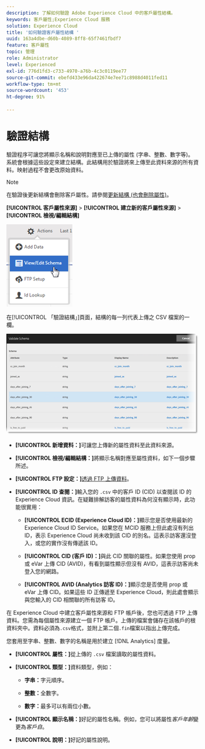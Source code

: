 ```yaml
---
description: 了解如何驗證 Adobe Experience Cloud 中的客戶屬性結構。
keywords: 客戶屬性;Experience Cloud 服務
solution: Experience Cloud
title: '如何驗證客戶屬性結構 '
uuid: 163a4dbe-d60b-4089-8ff8-65f7461fbdf7
feature: 客戶屬性
topic: 管理
role: Administrator
level: Experienced
exl-id: 776d1fd3-c733-4970-a76b-4c3c0119ee77
source-git-commit: ebefd433e96da422674e7ee71c8988d4011fed11
workflow-type: tm+mt
source-wordcount: '453'
ht-degree: 91%

---
```


# 驗證結構

驗證程序可讓您將顯示名稱和說明對應至已上傳的屬性 (字串、整數、數字等)。系統會根據這些設定來建立結構。此結構用於驗證將來上傳至此資料來源的所有資料。映射過程不會更改原始資料。

>[!NOTE]
>
>在驗證後更新結構會刪除客戶屬性。請參閱[更新結構 (也會刪除屬性)](t-crs-usecase.md#task_6568898BB7C44A42ABFB86532B89063C)。

**[!UICONTROL 客戶屬性來源]** > **[!UICONTROL 建立新的客戶屬性來源]** > **[!UICONTROL 檢視/編輯結構]**

![](assets/view_edit_schema.png)

在[!UICONTROL 「驗證結構」]頁面，結構的每一列代表上傳之 CSV 檔案的一欄。

![](assets/06_crs_usecase.png)

* **[!UICONTROL 新增資料：]**&#x200B;可讓您上傳新的屬性資料至此資料來源。

* **[!UICONTROL 檢視/編輯結構：]**&#x200B;將顯示名稱對應至屬性資料，如下一個步驟所述。

* **[!UICONTROL FTP 設定：]**[透過 FTP 上傳資料](t-upload-attributes-ftp.md#task_591C3B6733424718A62453D2F8ADF73B)。

* **[!UICONTROL ID 查閱：]**&#x200B;輸入您的 `.csv` 中的客戶 ID (CID) 以查閱該 ID 的 Experience Cloud 資訊。在疑難排解訪客的屬性資料為何沒有顯示時，此功能很實用：

   * **[!UICONTROL ECID (Experience Cloud ID)：]**&#x200B;顯示您是否使用最新的 Experience Cloud ID Service。如果您在 MCID 服務上但此處沒有列出 ID，表示 Experience Cloud 尚未收到該 CID 的別名。這表示訪客還沒登入，或您的實作沒有傳遞該 ID。

   * **[!UICONTROL CID (客戶 ID)：]**&#x200B;與此 CID 關聯的屬性。如果您使用 prop 或 eVar 上傳 CID (AVID)，有看到屬性顯示但沒有 AVID，這表示訪客尚未登入您的網路。

   * **[!UICONTROL AVID (Analytics 訪客 ID)：]**&#x200B;顯示您是否使用 prop 或 eVar 上傳 CID。如果這些 ID 正傳遞至 Experience Cloud，則此處會顯示與您輸入的 CID 相關聯的所有訪客 ID。

在 Experience Cloud 中建立客戶屬性來源和 FTP 帳戶後，您也可透過 FTP 上傳資料。您需為每個屬性來源建立一個 FTP 帳戶。上傳的檔案會儲存在該帳戶的根資料夾中。資料必須為`.csv`格式，並附上第二個`.fin`檔案以指出上傳完成。

您套用至字串、整數、數字的名稱是用於建立 [!DNL Analytics] 度量。

* **[!UICONTROL 屬性：]**&#x200B;從上傳的 `.csv` 檔案讀取的屬性資料。

* **[!UICONTROL 類型：]**&#x200B;資料類型，例如：

   * **字串：**&#x200B;字元順序。

   * **整數：**&#x200B;全數字。

   * **數字：**&#x200B;最多可以有兩位小數。

* **[!UICONTROL 顯示名稱：]**&#x200B;好記的屬性名稱。例如，您可以將屬性&#x200B;*客戶年齡*&#x200B;變更為&#x200B;*客戶自*。

* **[!UICONTROL 說明：]**&#x200B;好記的屬性說明。
